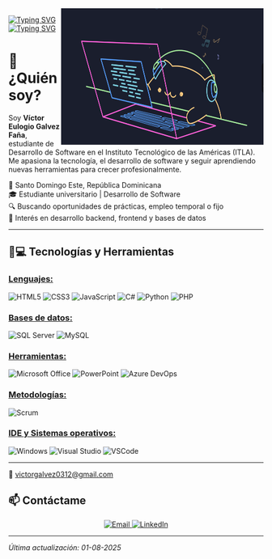 <a target="_blank" align="center">
  <img align="right" height="270" width="400" alt="GIF" src="https://github.com/SophieNguyen113/SophieNguyen113/blob/main/Sophie%20Nguyen%20-%20CatCat.gif">
</a>

[![Typing SVG](https://readme-typing-svg.herokuapp.com?duration=6500&color=00C76B&background=00000000&width=500&height=120&lines=++Hola!+Soy+Víctor+Eulogio+Galvez+Faña+👨‍💻)](https://git.io/typing-svg)
[![Typing SVG](https://readme-typing-svg.herokuapp.com?duration=6500&color=00C76B&background=00000000&width=500&height=120&lines=++Bienvenido+a+mi+GitHub+💻)](https://git.io/typing-svg)

# 👋 ¿Quién soy?
Soy **Víctor Eulogio Galvez Faña**, estudiante de Desarrollo de Software en el Instituto Tecnológico de las Américas (ITLA). Me apasiona la tecnología, el desarrollo de software y seguir aprendiendo nuevas herramientas para crecer profesionalmente.

📍 Santo Domingo Este, República Dominicana  
🎓 Estudiante universitario | Desarrollo de Software  
🔍 Buscando oportunidades de prácticas, empleo temporal o fijo  
💼 Interés en desarrollo backend, frontend y bases de datos  

---

## 🚀💻 Tecnologías y Herramientas

### <u>Lenguajes:</u>
![HTML5](https://img.shields.io/badge/HTML5-E34F26?style=for-the-badge&logo=html5&logoColor=white)
![CSS3](https://img.shields.io/badge/CSS3-1572B6?style=for-the-badge&logo=css3&logoColor=white)
![JavaScript](https://img.shields.io/badge/JavaScript-323330?style=for-the-badge&logo=javascript&logoColor=F7DF1E)
![C#](https://img.shields.io/badge/C%23-512BD4?style=for-the-badge&logo=csharp&logoColor=white)
![Python](https://img.shields.io/badge/Python-FFD43B?style=for-the-badge&logo=python&logoColor=blue)
![PHP](https://img.shields.io/badge/PHP-777BB4?style=for-the-badge&logo=php&logoColor=white)

### <u>Bases de datos:</u>
![SQL Server](https://img.shields.io/badge/SQL%20Server-CC2927?style=for-the-badge&logo=microsoftsqlserver&logoColor=white)
![MySQL](https://img.shields.io/badge/MySQL-005C84?style=for-the-badge&logo=mysql&logoColor=white)

### <u>Herramientas:</u>
![Microsoft Office](https://img.shields.io/badge/Microsoft%20Office-D83B01?style=for-the-badge&logo=microsoft-office&logoColor=white)
![PowerPoint](https://img.shields.io/badge/PowerPoint-B7472A?style=for-the-badge&logo=microsoft-powerpoint&logoColor=white)
![Azure DevOps](https://img.shields.io/badge/Azure%20DevOps-0078D7?style=for-the-badge&logo=azuredevops&logoColor=white)

### <u>Metodologías:</u>
![Scrum](https://img.shields.io/badge/Scrum-6DB33F?style=for-the-badge&logo=Scrum&logoColor=white)

### <u>IDE y Sistemas operativos:</u>
![Windows](https://img.shields.io/badge/Windows-0078D6?style=for-the-badge&logo=windows&logoColor=white)
![Visual Studio](https://img.shields.io/badge/Visual%20Studio-5C2D91?style=for-the-badge&logo=visual-studio&logoColor=white)
![VSCode](https://img.shields.io/badge/VS%20Code-007ACC?style=for-the-badge&logo=visual-studio-code&logoColor=white)

---
📧 victorgalvez0312@gmail.com
## 📫 Contáctame
<div align="center">
  <a href="mailto:victorgalvez0312@gmail.com" rel="noopener noreferrer">
    <img src="https://img.icons8.com/bubbles/100/000000/gmail-new.png" alt="Email" />
  </a>
  <a href="https://www.linkedin.com/in/victor-eulogio-galvez-faña-b61b6229a" target="_blank" rel="noopener noreferrer">
    <img src="https://img.icons8.com/bubbles/100/000000/linkedin.png" alt="LinkedIn" />
  </a>
</div>

---

<i>Última actualización: 01-08-2025</i>
